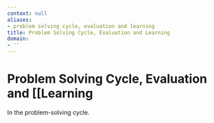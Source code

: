 ```yaml
---
context: null
aliases:
- problem solving cycle, evaluation and learning
title: Problem Solving Cycle, Evaluation and Learning
domain:
- ''
---
```


# Problem Solving Cycle, Evaluation and [[Learning

In the problem-solving cycle.
